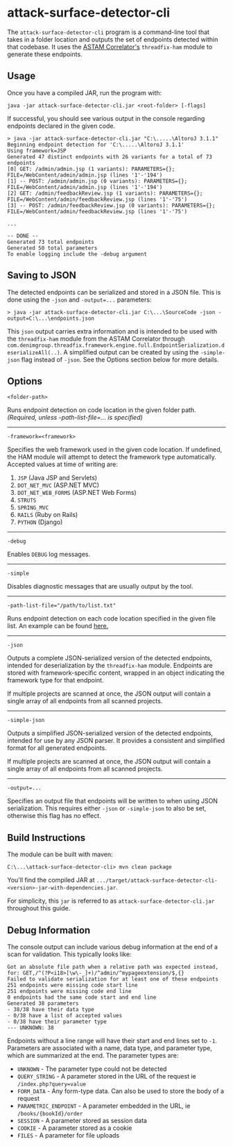 # attack-surface-detector-cli

The `attack-surface-detector-cli` program is a command-line tool that takes in a folder location and outputs the set of endpoints detected within that codebase. It uses the [ASTAM Correlator's](https://github.com/secdec/astam-correlator) `threadfix-ham` module to generate these endpoints.
## Usage

Once you have a compiled JAR, run the program with:

    java -jar attack-surface-detector-cli.jar <root-folder> [-flags]

If successful, you should see various output in the console regarding endpoints declared in the given code.

    > java -jar attack-surface-detector-cli.jar "C:\.....\AltoroJ 3.1.1"
    Beginning endpoint detection for 'C:\.....\AltoroJ 3.1.1'
    Using framework=JSP
    Generated 47 distinct endpoints with 26 variants for a total of 73 endpoints
    [0] GET: /admin/admin.jsp (1 variants): PARAMETERS={}; FILE=/WebContent/admin/admin.jsp (lines '1'-'194')
    [1] -- POST: /admin/admin.jsp (0 variants): PARAMETERS={}; FILE=/WebContent/admin/admin.jsp (lines '1'-'194')
    [2] GET: /admin/feedbackReview.jsp (1 variants): PARAMETERS={}; FILE=/WebContent/admin/feedbackReview.jsp (lines '1'-'75')
    [3] -- POST: /admin/feedbackReview.jsp (0 variants): PARAMETERS={}; FILE=/WebContent/admin/feedbackReview.jsp (lines '1'-'75')
    
    ...
    
    -- DONE --
    Generated 73 total endpoints
    Generated 50 total parameters
    To enable logging include the -debug argument

## Saving to JSON

The detected endpoints can be serialized and stored in a JSON file. This is done using the `-json` and `-output=...` parameters:

    > java -jar attack-surface-detector-cli.jar C:\...\SourceCode -json -output=C:\...\endpoints.json
    
This `json` output carries extra information and is intended to be used with the `threadfix-ham` module from the ASTAM Correlator through `com.denimgroup.threadfix.framework.engine.full.EndpointSerialization.deserializeAll(..)`. A simplified output can be created by using the `-simple-json` flag instead of `-json`. See the Options section below for more details.

## Options

    <folder-path>
Runs endpoint detection on code location in the given folder path. _(Required, unless -path-list-file=... is specified)_

***

    -framework=<framework>
Specifies the web framework used in the given code location. If undefined, the HAM module will attempt to detect the framework type automatically. Accepted values at time of writing are:
1. `JSP` (Java JSP and Servlets)
2. `DOT_NET_MVC` (ASP.NET MVC)
3. `DOT_NET_WEB_FORMS` (ASP.NET Web Forms)
4. `STRUTS`
5. `SPRING_MVC`
6. `RAILS` (Ruby on Rails)
7. `PYTHON` (Django)

***

    -debug
Enables `DEBUG` log messages.

***

    -simple
Disables diagnostic messages that are usually output by the tool.

***

    -path-list-file="/path/to/list.txt"
Runs endpoint detection on each code location specified in the given file list. An example can be found [here.](https://github.com/secdec/astam-correlator/blob/master/threadfix-cli-endpoints/sample-project-list.txt)

***

    -json
Outputs a complete JSON-serialized version of the detected endpoints, intended for deserialization by the `threadfix-ham` module. Endpoints are stored with framework-specific content, wrapped in an object indicating the framework type for that endpoint.

If multiple projects are scanned at once, the JSON output will contain a single array of all endpoints from all scanned projects.

***

    -simple-json
Outputs a simplified JSON-serialized version of the detected endpoints, intended for use by any JSON parser. It provides a consistent and simplified format for all generated endpoints.

If multiple projects are scanned at once, the JSON output will contain a single array of all endpoints from all scanned projects.

***

    -output=...
Specifies an output file that endpoints will be written to when using JSON serialization. This requires either `-json` or `-simple-json` to also be set, otherwise this flag has no effect.

## Build Instructions
The module can be built with maven:

    C:\...\attack-surface-detector-cli> mvn clean package

You'll find the compiled JAR at `.../target/attack-surface-detector-cli-<version>-jar-with-dependencies.jar`.

For simplicity, this `jar` is referred to as `attack-surface-detector-cli.jar` throughout this guide.


## Debug Information

The console output can include various debug information at the end of a scan for validation. This typically looks like:

    Got an absolute file path when a relative path was expected instead, for: GET,/^(?P<i18>[\w\-_]+)/^admin/^mypageextension/$,{}
    Failed to validate serialization for at least one of these endpoints
    251 endpoints were missing code start line
    251 endpoints were missing code end line
    0 endpoints had the same code start and end line
    Generated 38 parameters
    - 38/38 have their data type
    - 0/38 have a list of accepted values
    - 0/38 have their parameter type
    --- UNKNOWN: 38

Endpoints without a line range will have their start and end lines set to `-1`. Parameters are associated with a name, data type, and parameter type, which are summarized at the end. The parameter types are:

- `UNKNOWN` - The parameter type could not be detected
- `QUERY_STRING` - A parameter stored in the URL of the request ie `/index.php?query=value`
- `FORM_DATA` - Any form-type data. Can also be used to store the body of a request
- `PARAMETRIC_ENDPOINT` - A parameter embedded in the URL, ie `/books/{bookId}/order`
- `SESSION` - A parameter stored as session data
- `COOKIE` - A parameter stored as a cookie
- `FILES` - A parameter for file uploads
